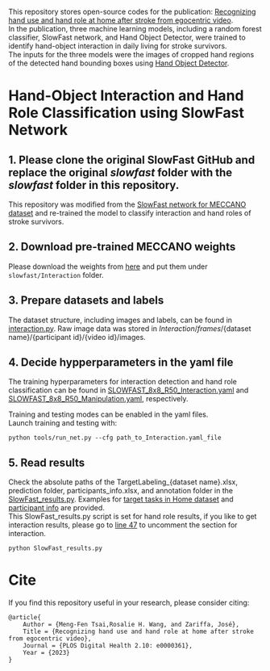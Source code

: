 This repository stores open-source codes for the publication: [Recognizing hand use and hand role at home after stroke from egocentric video](https://journals.plos.org/digitalhealth/article?id=10.1371/journal.pdig.0000361).  
In the publication, three machine learning models, including a random forest classifier, SlowFast network, and Hand Object Detector, were trained to identify hand-object interaction in daily living for stroke survivors.  
The inputs for the three models were the images of cropped hand regions of the detected hand bounding boxes using [Hand Object Detector](https://github.com/ddshan/hand_object_detector). 

# Hand-Object Interaction and Hand Role Classification using SlowFast Network  
## 1. Please clone the original SlowFast GitHub and replace the original _slowfast_ folder with the _slowfast_ folder in this repository.
This repository was modified from the [SlowFast network for MECCANO dataset](https://github.com/fpv-iplab/MECCANO) and re-trained the model to classify interaction and hand roles of stroke survivors.  
## 2. Download pre-trained MECCANO weights  
Please download the weights from [here](https://drive.google.com/drive/folders/1cc71O4XT0etAUXAAbIXLQANWnE7LHPnn?usp=sharing) and put them under `slowfast/Interaction` folder.  
## 3. Prepare datasets and labels
The dataset structure, including images and labels, can be found in [interaction.py](https://github.com/mft2023/SlowFast/blob/main/slowfast/datasets/interaction.py).
Raw image data was stored in _Interaction_/_frames_/{dataset name}/{participant id}/{video id}/images.  
## 4. Decide hypperparameters in the yaml file
The training hyperparameters for interaction detection and hand role classification can be found in [SLOWFAST_8x8_R50_Interaction.yaml](https://github.com/mft2023/SlowFast/blob/main/slowfast/Interaction/SLOWFAST_8x8_R50_Interaction.yaml) and [SLOWFAST_8x8_R50_Manipulation.yaml](https://github.com/mft2023/SlowFast/blob/main/slowfast/Interaction/SLOWFAST_8x8_R50_Manipulation.yaml), respectively.

Training and testing modes can be enabled in the yaml files.  
Launch training and testing with:
```
python tools/run_net.py --cfg path_to_Interaction.yaml_file
```
## 5. Read results
Check the absolute paths of the TargetLabeling_{dataset name}.xlsx, prediction folder, participants_info.xlsx, and annotation folder in the [SlowFast_results.py](https://github.com/mft2023/SlowFast/blob/main/SlowFast_result.py). Examples for [target tasks in Home dataset](https://github.com/mft2023/SlowFast/blob/main/TargetLabeling_Home.xlsx) and [participant info](https://github.com/mft2023/SlowFast/blob/main/participants_info.xlsx) are provided.   
This SlowFast_results.py script is set for hand role results, if you like to get interaction results, please go to [line 47](https://github.com/mft2023/SlowFast/blob/039723f275eed258a0e632eafa047d3a53be70a1/SlowFast_result.py#L48C1-L48C1) to uncomment the section for interaction.  
```
python SlowFast_results.py
```

# Cite
If you find this repository useful in your research, please consider citing:
```
@article{
    Author = {Meng-Fen Tsai,Rosalie H. Wang, and Zariffa, José},
    Title = {Recognizing hand use and hand role at home after stroke from egocentric video},
    Journal = {PLOS Digital Health 2.10: e0000361},
    Year = {2023}
}
```
